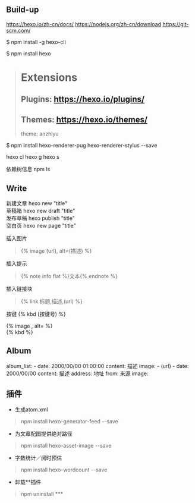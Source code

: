 ## Build-up

https://hexo.io/zh-cn/docs/
https://nodejs.org/zh-cn/download
https://git-scm.com/

$ npm install -g hexo-cli

$ npm install hexo

<!-- git clone -b main https://github.com/anzhiyu-c/hexo-theme-anzhiyu.git themes/anzhiyu -->
<!-- https://github.com/anzhiyu-c/hexo-theme-anzhiyu/releases -->
<!-- npm i hexo-theme-anzhiy -->

> # Extensions  
> ## Plugins: https://hexo.io/plugins/  
> ## Themes: https://hexo.io/themes/  
> theme: anzhiyu  

$ npm install hexo-renderer-pug hexo-renderer-stylus --save

hexo cl
hexo g
hexo s

依赖树信息 npm ls

## Write

新建文章
hexo new "title"  
草稿箱
hexo new draft "title"  
发布草稿
hexo publish "title"  
空白页
hexo new page "title"

插入图片
> {% image (url), alt=(描述) %}  

插入提示
> {% note info flat %}文本{% endnote %}  

插入链接块
> {% link 标题,描述,(url) %}  

按键
{% kbd (按键号) %}

{% image , alt= %}  
{% kbd  %}

## Album
album_list:
    - date: 2000/00/00 01:00:00
      content: 描述
      image:
        - (url)
    - date: 2000/00/00
      content: 描述
      address: 地址
      from: 来源
      image:

## 插件
- 生成atom.xml
> npm install hexo-generator-feed --save
- 为文章配图提供绝对路径
> npm install hexo-asset-image --save
- 字数统计／阅时预估
> npm install hexo-wordcount --save
- 卸载**插件
> npm uninstall *** 